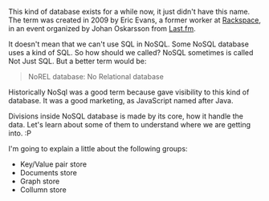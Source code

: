 
This kind of database exists for a while now, it just didn't have this name. The term was created in 2009 by Eric Evans, a former worker at [Rackspace](http://www.rackspace.com/), in an event organized by Johan Oskarsson from [Last.fm](Last.fm).

It doesn't mean that we can't use SQL in NoSQL. Some NoSQL database uses a kind of SQL. So how should we called? NoSQL sometimes is called Not Just SQL. But a better term would be:

> NoREL database: No Relational database

Historically NoSql was a good term because gave visibility to this kind of database. It was a good marketing, as JavaScript named after Java. 

Divisions inside NoSQL database is made by its core, how it handle the data. Let's learn about some of them to understand where we are getting into. :P

I'm going to explain a little about the following groups:

- Key/Value pair store
- Documents store
- Graph store
- Collumn store

